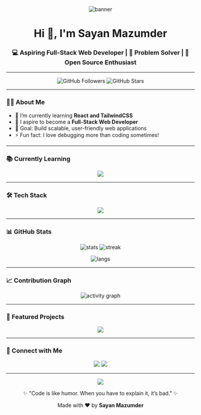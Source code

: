 <!-- Banner -->
<p align="center">
  <img src="https://capsule-render.vercel.app/api?type=waving&color=0:6EE7B7,100:3B82F6&height=220&section=header&text=Sayan%20Mazumder%20🌐&fontSize=40&fontColor=ffffff&animation=fadeIn&fontAlignY=40" alt="banner" />
</p>

<!-- Header -->
<h1 align="center">Hi 👋, I'm Sayan Mazumder</h1>
<h3 align="center">💻 Aspiring Full-Stack Web Developer | 🚀 Problem Solver | 🎯 Open Source Enthusiast</h3>

---

<!-- Badges -->
<p align="center">
  <img src="https://img.shields.io/github/followers/SayanMazumder75?label=Followers&style=social" alt="GitHub Followers" />
  <img src="https://img.shields.io/github/stars/SayanMazumder75?label=Stars&style=social" alt="GitHub Stars" />
</p>

---

<!-- About Me -->
### 👨‍💻 About Me
- 🌱 I’m currently learning **React and TailwindCSS**  
- 🔭 I aspire to become a **Full-Stack Web Developer**  
- 🎯 Goal: Build scalable, user-friendly web applications  
- ⚡ Fun fact: I love debugging more than coding sometimes!  

---

<!-- Currently Learning -->
### 📚 Currently Learning
<p align="center">
  <img src="https://skillicons.dev/icons?i=react,tailwindcss,nodejs" />
</p>

---

<!-- Tech Stack -->
### 🛠️ Tech Stack
<p align="center">
  <img src="https://skillicons.dev/icons?i=react,js,tailwindcss,html,css,nodejs,git,github" />
</p>

---

<!-- GitHub Stats -->
### 📊 GitHub Stats
<p align="center">
  <img src="https://github-readme-stats.vercel.app/api?username=SayanMazumder75&show_icons=true&theme=tokyonight" alt="stats" />
  <img src="https://github-readme-streak-stats.herokuapp.com/?user=SayanMazumder75&theme=tokyonight" alt="streak" />
</p>

<p align="center">
  <img src="https://github-readme-stats.vercel.app/api/top-langs/?username=SayanMazumder75&layout=compact&theme=tokyonight" alt="langs" />
</p>

---

<!-- GitHub Activity Graph -->
### 📈 Contribution Graph
<p align="center">
  <img src="https://github-readme-activity-graph.vercel.app/graph?username=SayanMazumder75&theme=tokyo-night" alt="activity graph" />
</p>

---

<!-- Pinned Projects -->
### 🚀 Featured Projects
<p align="center">
  <a href="https://github.com/SayanMazumder75/Final_Year_Project"><img src="https://github-readme-stats.vercel.app/api/pin/?username=SayanMazumder75&repo=Final_Year_Project&theme=tokyonight" /></a>
</p>

---

<!-- Connect with Me -->
### 🤝 Connect with Me
<p align="center">
  <a href="https://www.linkedin.com/in/sayan-mazumder-3b087331a/" target="_blank"><img src="https://skillicons.dev/icons?i=linkedin" /></a>
  <a href="mailto:sayanmazumder75@gmail.com"><img src="https://skillicons.dev/icons?i=gmail" /></a>
</p>

---

<!-- Footer -->
<p align="center">
  <img src="https://capsule-render.vercel.app/api?type=waving&color=0:3B82F6,100:6EE7B7&height=120&section=footer"/>
</p>

<p align="center">✨ "Code is like humor. When you have to explain it, it’s bad." ✨</p>
<p align="center">Made with ❤️ by <b>Sayan Mazumder</b></p>
